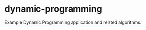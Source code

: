 dynamic-programming
===================

Example Dynamic Programming application and related algorithms.